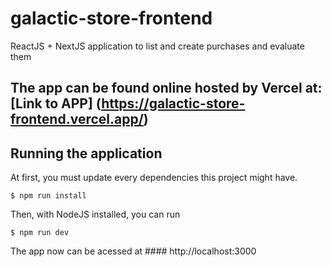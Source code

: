# galactic-store-frontend
ReactJS + NextJS application to list and create purchases and evaluate them

## The app can be found online hosted by Vercel at: [Link to APP] (https://galactic-store-frontend.vercel.app/)

## Running the application

At first, you must update every dependencies this project might have.

```
$ npm run install
```

Then, with NodeJS installed, you can run

```
$ npm run dev
```

The app now can be acessed at #### http://localhost:3000
